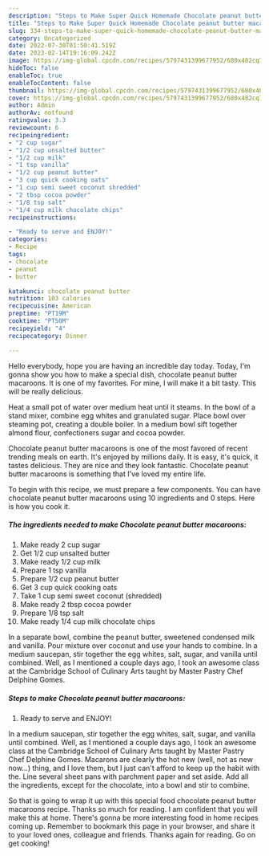 ```yaml
---
description: "Steps to Make Super Quick Homemade Chocolate peanut butter macaroons"
title: "Steps to Make Super Quick Homemade Chocolate peanut butter macaroons"
slug: 334-steps-to-make-super-quick-homemade-chocolate-peanut-butter-macaroons
category: Uncategorized
date: 2022-07-30T01:50:41.519Z
date: 2023-02-14T19:16:09.242Z
image: https://img-global.cpcdn.com/recipes/5797431399677952/680x482cq70/chocolate-peanut-butter-macaroons-recipe-main-photo.jpg
hideToc: false
enableToc: true
enableTocContent: false
thumbnail: https://img-global.cpcdn.com/recipes/5797431399677952/680x482cq70/chocolate-peanut-butter-macaroons-recipe-main-photo.jpg
cover: https://img-global.cpcdn.com/recipes/5797431399677952/680x482cq70/chocolate-peanut-butter-macaroons-recipe-main-photo.jpg
author: Admin
authorAv: notfound
ratingvalue: 3.3
reviewcount: 6
recipeingredient:
- "2 cup sugar"
- "1/2 cup unsalted butter"
- "1/2 cup milk"
- "1 tsp vanilla"
- "1/2 cup peanut butter"
- "3 cup quick cooking oats"
- "1 cup semi sweet coconut shredded"
- "2 tbsp cocoa powder"
- "1/8 tsp salt"
- "1/4 cup milk chocolate chips"
recipeinstructions:

- "Ready to serve and ENJOY!"
categories:
- Recipe
tags:
- chocolate
- peanut
- butter

katakunci: chocolate peanut butter 
nutrition: 103 calories
recipecuisine: American
preptime: "PT19M"
cooktime: "PT50M"
recipeyield: "4"
recipecategory: Dinner

---
```



Hello everybody, hope you are having an incredible day today. Today, I'm gonna show you how to make a special dish, chocolate peanut butter macaroons. It is one of my favorites. For mine, I will make it a bit tasty. This will be really delicious.

Heat a small pot of water over medium heat until it steams. In the bowl of a stand mixer, combine egg whites and granulated sugar. Place bowl over steaming pot, creating a double boiler. In a medium bowl sift together almond flour, confectioners sugar and cocoa powder.

Chocolate peanut butter macaroons is one of the most favored of recent trending meals on earth. It's enjoyed by millions daily. It is easy, it's quick, it tastes delicious. They are nice and they look fantastic. Chocolate peanut butter macaroons is something that I've loved my entire life.


To begin with this recipe, we must prepare a few components. You can have chocolate peanut butter macaroons using 10 ingredients and 0 steps. Here is how you cook it.

<!--inarticleads1-->

##### The ingredients needed to make Chocolate peanut butter macaroons:

1. Make ready 2 cup sugar
1. Get 1/2 cup unsalted butter
1. Make ready 1/2 cup milk
1. Prepare 1 tsp vanilla
1. Prepare 1/2 cup peanut butter
1. Get 3 cup quick cooking oats
1. Take 1 cup semi sweet coconut (shredded)
1. Make ready 2 tbsp cocoa powder
1. Prepare 1/8 tsp salt
1. Make ready 1/4 cup milk chocolate chips


In a separate bowl, combine the peanut butter, sweetened condensed milk and vanilla. Pour mixture over coconut and use your hands to combine. In a medium saucepan, stir together the egg whites, salt, sugar, and vanilla until combined. Well, as I mentioned a couple days ago, I took an awesome class at the Cambridge School of Culinary Arts taught by Master Pastry Chef Delphine Gomes. 

<!--inarticleads2-->

##### Steps to make Chocolate peanut butter macaroons:


1. Ready to serve and ENJOY!

In a medium saucepan, stir together the egg whites, salt, sugar, and vanilla until combined. Well, as I mentioned a couple days ago, I took an awesome class at the Cambridge School of Culinary Arts taught by Master Pastry Chef Delphine Gomes. Macarons are clearly the hot new (well, not as new now…) thing, and I love them, but I just can&#39;t afford to keep up the habit with the. Line several sheet pans with parchment paper and set aside. Add all the ingredients, except for the chocolate, into a bowl and stir to combine. 

So that is going to wrap it up with this special food chocolate peanut butter macaroons recipe. Thanks so much for reading. I am confident that you will make this at home. There's gonna be more interesting food in home recipes coming up. Remember to bookmark this page in your browser, and share it to your loved ones, colleague and friends. Thanks again for reading. Go on get cooking!
